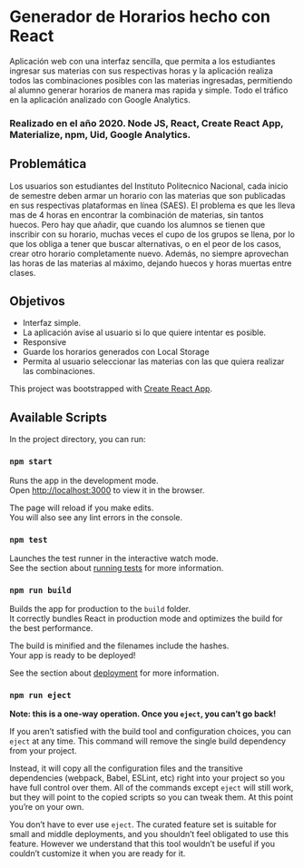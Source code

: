 # Generador de Horarios hecho con React
Aplicación web con una interfaz sencilla, que permita a los estudiantes ingresar sus materias con sus respectivas horas y la aplicación realiza todos las combinaciones posibles con las materias ingresadas, permitiendo al alumno generar horarios de manera mas rapida y simple. Todo el tráfico en la aplicación analizado con Google Analytics.

### Realizado en el año 2020. Node JS, React, Create React App, Materialize, npm, Uid, Google Analytics.

## Problemática
Los usuarios son estudiantes del Instituto Politecnico Nacional, cada inicio de semestre deben armar un horario con las materias que son publicadas en sus respectivas plataformas en línea (SAES). El problema es que les lleva mas de 4 horas en encontrar la combinación de materias, sin tantos huecos. Pero hay que añadir, que cuando los alumnos se tienen que inscribir con su horario, muchas veces el cupo de los grupos se llena, por lo que los obliga a tener que buscar alternativas, o en el peor de los casos, crear otro horario completamente nuevo. Además, no siempre aprovechan las horas de las materias al máximo, dejando huecos y horas muertas entre clases.

## Objetivos
- Interfaz simple.
- La aplicación avise al usuario si lo que quiere intentar es posible.
- Responsive
- Guarde los horarios generados con Local Storage
- Permita al usuario seleccionar las materias con las que quiera realizar las combinaciones.

This project was bootstrapped with [Create React App](https://github.com/facebook/create-react-app).

## Available Scripts

In the project directory, you can run:

### `npm start`

Runs the app in the development mode.<br />
Open [http://localhost:3000](http://localhost:3000) to view it in the browser.

The page will reload if you make edits.<br />
You will also see any lint errors in the console.

### `npm test`

Launches the test runner in the interactive watch mode.<br />
See the section about [running tests](https://facebook.github.io/create-react-app/docs/running-tests) for more information.

### `npm run build`

Builds the app for production to the `build` folder.<br />
It correctly bundles React in production mode and optimizes the build for the best performance.

The build is minified and the filenames include the hashes.<br />
Your app is ready to be deployed!

See the section about [deployment](https://facebook.github.io/create-react-app/docs/deployment) for more information.

### `npm run eject`

**Note: this is a one-way operation. Once you `eject`, you can’t go back!**

If you aren’t satisfied with the build tool and configuration choices, you can `eject` at any time. This command will remove the single build dependency from your project.

Instead, it will copy all the configuration files and the transitive dependencies (webpack, Babel, ESLint, etc) right into your project so you have full control over them. All of the commands except `eject` will still work, but they will point to the copied scripts so you can tweak them. At this point you’re on your own.

You don’t have to ever use `eject`. The curated feature set is suitable for small and middle deployments, and you shouldn’t feel obligated to use this feature. However we understand that this tool wouldn’t be useful if you couldn’t customize it when you are ready for it.

